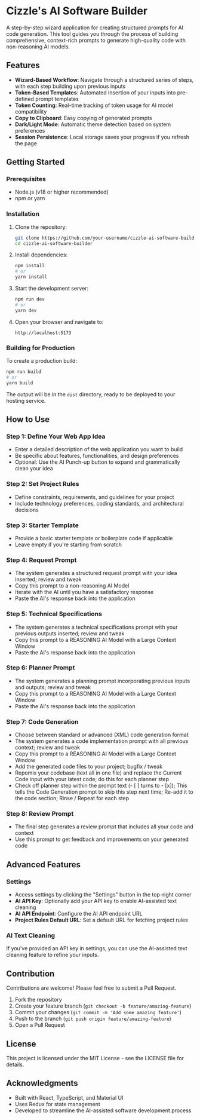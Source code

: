 # Cizzle's AI Software Builder

A step-by-step wizard application for creating structured prompts for AI code generation. This tool guides you through the process of building comprehensive, context-rich prompts to generate high-quality code with non-reasoning AI models.

## Features

- **Wizard-Based Workflow**: Navigate through a structured series of steps, with each step building upon previous inputs
- **Token-Based Templates**: Automated insertion of your inputs into pre-defined prompt templates
- **Token Counting**: Real-time tracking of token usage for AI model compatibility
- **Copy to Clipboard**: Easy copying of generated prompts
- **Dark/Light Mode**: Automatic theme detection based on system preferences
- **Session Persistence**: Local storage saves your progress if you refresh the page

## Getting Started

### Prerequisites

- Node.js (v18 or higher recommended)
- npm or yarn

### Installation

1. Clone the repository:

   ```bash
   git clone https://github.com/your-username/cizzle-ai-software-builder.git
   cd cizzle-ai-software-builder
   ```

2. Install dependencies:

   ```bash
   npm install
   # or
   yarn install
   ```

3. Start the development server:

   ```bash
   npm run dev
   # or
   yarn dev
   ```

4. Open your browser and navigate to:
   ```
   http://localhost:5173
   ```

### Building for Production

To create a production build:

```bash
npm run build
# or
yarn build
```

The output will be in the `dist` directory, ready to be deployed to your hosting service.

## How to Use

### Step 1: Define Your Web App Idea

- Enter a detailed description of the web application you want to build
- Be specific about features, functionalities, and design preferences
- Optional: Use the AI Punch-up button to expand and grammatically clean your idea

### Step 2: Set Project Rules

- Define constraints, requirements, and guidelines for your project
- Include technology preferences, coding standards, and architectural decisions

### Step 3: Starter Template

- Provide a basic starter template or boilerplate code if applicable
- Leave empty if you're starting from scratch

### Step 4: Request Prompt

- The system generates a structured request prompt with your idea inserted; review and tweak
- Copy this prompt to a non-reasoning AI Model
- Iterate with the AI until you have a satisfactory response
- Paste the AI's response back into the application

### Step 5: Technical Specifications

- The system generates a technical specifications prompt with your previous outputs inserted; review and tweak
- Copy this prompt to a REASONING AI Model with a Large Context Window
- Paste the AI's response back into the application

### Step 6: Planner Prompt

- The system generates a planning prompt incorporating previous inputs and outputs; review and tweak
- Copy this prompt to a REASONING AI Model with a Large Context Window
- Paste the AI's response back into the application

### Step 7: Code Generation

- Choose between standard or advanced (XML) code generation format
- The system generates a code implementation prompt with all previous context; review and tweak
- Copy this prompt to a REASONING AI Model with a Large Context Window
- Add the generated code files to your project; bugfix / tweak
- Repomix your codebase (text all in one file) and replace the Current Code input with your latest code; do this for each planner step
- Check off planner step within the prompt text (- [ ] turns to - [x]); This tells the Code Generation prompt to skip this step next time; Re-add it to the code section; Rinse / Repeat for each step

### Step 8: Review Prompt

- The final step generates a review prompt that includes all your code and context
- Use this prompt to get feedback and improvements on your generated code

## Advanced Features

### Settings

- Access settings by clicking the "Settings" button in the top-right corner
- **AI API Key**: Optionally add your API key to enable AI-assisted text cleaning
- **AI API Endpoint**: Configure the AI API endpoint URL
- **Project Rules Default URL**: Set a default URL for fetching project rules

### AI Text Cleaning

If you've provided an API key in settings, you can use the AI-assisted text cleaning feature to refine your inputs.

## Contribution

Contributions are welcome! Please feel free to submit a Pull Request.

1. Fork the repository
2. Create your feature branch (`git checkout -b feature/amazing-feature`)
3. Commit your changes (`git commit -m 'Add some amazing feature'`)
4. Push to the branch (`git push origin feature/amazing-feature`)
5. Open a Pull Request

## License

This project is licensed under the MIT License - see the LICENSE file for details.

## Acknowledgments

- Built with React, TypeScript, and Material UI
- Uses Redux for state management
- Developed to streamline the AI-assisted software development process
